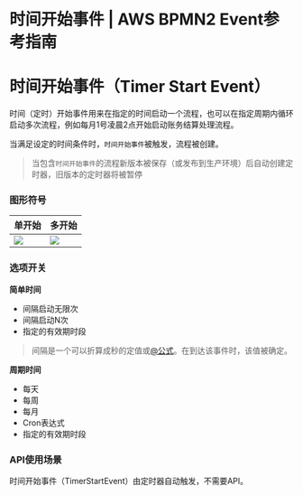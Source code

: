 # 时间开始事件 | AWS BPMN2 Event参考指南

# 时间开始事件（Timer Start Event）

时间（定时）开始事件用来在指定的时间启动一个流程，也可以在指定周期内循环启动多次流程，例如每月1号凌晨2点开始启动账务结算处理流程。

当满足设定的时间条件时，`时间开始事件`被触发，流程被创建。

> 当包含`时间开始事件`的流程新版本被保存（或发布到生产环境）后自动创建定时器，旧版本的定时器将被暂停

### 图形符号

单开始 | 多开始  
---|---  
![](https://docs.awspaas.com/reference-guide/aws-paas-process-event-reference-guide/startevents/21.png) | ![](https://docs.awspaas.com/reference-guide/aws-paas-process-event-reference-guide/startevents/22.png)  
  
### 选项开关

**简单时间**

  * 间隔启动无限次
  * 间隔启动N次
  * 指定的有效期时段

> 间隔是一个可以折算成秒的定值或[@公式](<https://docs.awspaas.com/reference-guide/aws-paas-at-reference-guide/index.html>)。在到达该事件时，该值被确定。

**周期时间**

  * 每天
  * 每周
  * 每月
  * Cron表达式
  * 指定的有效期时段

### API使用场景

时间开始事件（TimerStartEvent）由定时器自动触发，不需要API。